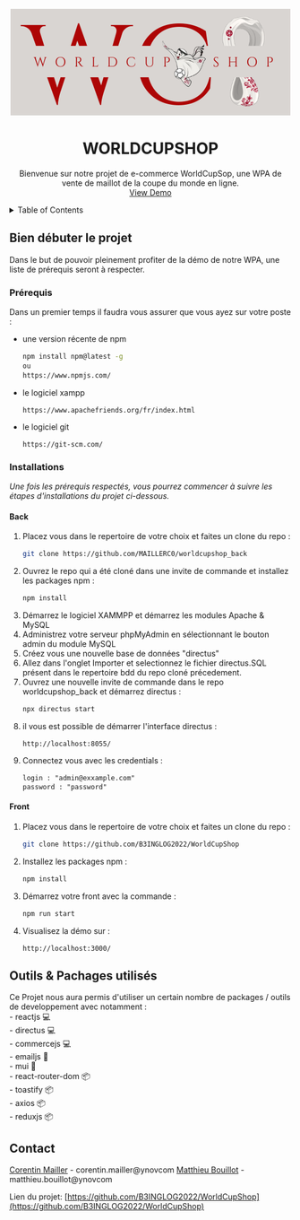 <!-- PROJECT LOGO -->
<br />
<div align="center">
  <a href="https://github.com/B3INGLOG2022/WorldCupShop">
    <img src="features/WORLDCUPSHOP_logo.png" alt="Logo">
  </a>

  <h1 align="center">WORLDCUPSHOP</h1>

  <p align="center">
    Bienvenue sur notre projet de e-commerce WorldCupSop, une WPA de vente de maillot de la coupe du monde en ligne.
    <br />
    <a href="">View Demo</a>
  </p>
</div>

<details>
  <summary>Table of Contents</summary>
  <ol>
    <li>
      <a href="#getting-started">Bien débuter le projet</a>
      <ul>
        <li><a href="#prerequisites">Prérequis</a></li>
        <li><a href="#installation">Installations</a>
         <ul>
            <li><a href="#back">Back</a></li>
            <li><a href="#front">Front</a></li>
        </ul>
        </li>
      </ul>
    </li>
    <li><a href="#tools">Outils & Pachages utilisés</a></li>
    <li><a href="#contact">Contact</a></li>
  </ol>
</details>

<div id='getting-started'/>
<h2> Bien débuter le projet </h2>

Dans le but de pouvoir pleinement profiter de la démo de notre WPA, une liste de prérequis seront à respecter.

<div id='prerequisites'/>
<h3> Prérequis </h3>

Dans un premier temps il faudra vous assurer que vous ayez sur votre poste :

* une version récente de npm
  ```sh
  npm install npm@latest -g
  ou
  https://www.npmjs.com/
  ```
* le logiciel xampp
  ```
  https://www.apachefriends.org/fr/index.html
  ```
* le logiciel git
  ```
  https://git-scm.com/
  ```

<div id='installation'/>
<h3> Installations </h3>

_Une fois les prérequis respectés, vous pourrez commencer à suivre les étapes d'installations du projet ci-dessous._

<div id='back'/>
<h4> Back </h4>

1. Placez vous dans le repertoire de votre choix et faites un clone du repo :
   ```sh
   git clone https://github.com/MAILLERC0/worldcupshop_back
   ```
2. Ouvrez le repo qui a été cloné dans une invite de commande et installez les packages npm :
   ```sh
   npm install
   ```
3. Démarrez le logiciel XAMMPP et démarrez les modules Apache & MySQL
4. Administrez votre serveur phpMyAdmin en sélectionnant le bouton admin du module MySQL
5. Créez vous une nouvelle base de données "directus"
6. Allez dans l'onglet Importer et selectionnez le fichier directus.SQL présent dans le repertoire bdd du repo cloné précedement.
7. Ouvrez une nouvelle invite de commande dans le repo worldcupshop_back et démarrez directus :
   ```sh
   npx directus start
   ```
8. il vous est possible de démarrer l'interface directus :
    ```
   http://localhost:8055/
   ```
9. Connectez vous avec les credentials :
    ```
    login : "admin@exxample.com"
    password : "password"
   ```

<div id='front'/>
<h4> Front </h4>

1. Placez vous dans le repertoire de votre choix et faites un clone du repo :
   ```sh
   git clone https://github.com/B3INGLOG2022/WorldCupShop
   ```
2. Installez les packages npm :
   ```sh
   npm install
   ```
3. Démarrez votre front avec la commande :
    ```sh
   npm run start
   ```
4. Visualisez la démo sur :
   ```
   http://localhost:3000/
   ```

<div id='tools'/>
<h2>  Outils & Pachages utilisés </h2>

Ce Projet nous aura permis d'utiliser un certain nombre de packages / outils de developpement avec notamment : <br>
    - reactjs 💻 <br>
    - directus 💻 <br>
    - commercejs 💻 <br>
    - emailjs 📖 <br>
    - mui 📖 <br>
    - react-router-dom 📦 <br>
    - toastify 📦 <br>
    - axios 📦 <br>
    - reduxjs 📦 <br>


<div id='contact'/>
<h2>  Contact </h2>

[Corentin Mailler](https://www.linkedin.com/in/corentin-mailler/) - corentin.mailler@ynovcom
[Matthieu Bouillot](https://www.linkedin.com/in/matthieu-bouillot/) - matthieu.bouillot@ynovcom

Lien du projet: [https://github.com/B3INGLOG2022/WorldCupShop](https://github.com/B3INGLOG2022/WorldCupShop)
